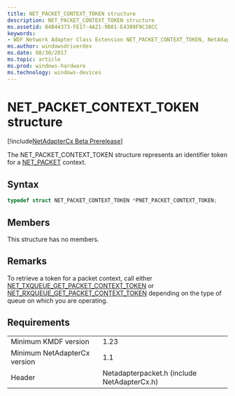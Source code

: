 ```yaml
---
title: NET_PACKET_CONTEXT_TOKEN structure
description: NET_PACKET_CONTEXT_TOKEN structure
ms.assetid: 84B44373-FE17-4A21-9B01-E4389F9C38CC
keywords:
- WDF Network Adapter Class Extension NET_PACKET_CONTEXT_TOKEN, NetAdapterCx NET_PACKET_CONTEXT_TOKEN, NetCx NET_PACKET_CONTEXT_TOKEN
ms.author: windowsdriverdev
ms.date: 08/30/2017
ms.topic: article
ms.prod: windows-hardware
ms.technology: windows-devices
---
```


# NET_PACKET_CONTEXT_TOKEN structure

[!include[NetAdapterCx Beta Prerelease](../netcx-beta-prerelease.md)]

The NET_PACKET_CONTEXT_TOKEN structure represents an identifier token for a [NET_PACKET](net-packet.md) context.

## Syntax

```cpp
typedef struct NET_PACKET_CONTEXT_TOKEN *PNET_PACKET_CONTEXT_TOKEN;
```

## Members

This structure has no members.

## Remarks

To retrieve a token for a packet context, call either [NET_TXQUEUE_GET_PACKET_CONTEXT_TOKEN](net-txqueue-get-packet-context-token.md) or [NET_RXQUEUE_GET_PACKET_CONTEXT_TOKEN](net-rxqueue-get-packet-context-token.md) depending on the type of queue on which you are operating.

## Requirements

|     |     |
| --- | --- |
| Minimum KMDF version | 1.23 |
| Minimum NetAdapterCx version | 1.1 |
| Header | Netadapterpacket.h (include NetAdapterCx.h) |

